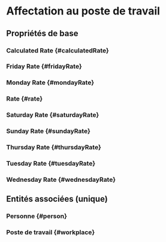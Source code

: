 <!--- THIS FILE IS GENERATED PLEASE DO NOT EDIT IT DIRECTLY --->
# Affectation au poste de travail



## Propriétés de base

### Calculated Rate {#calculatedRate}
        

### Friday Rate {#fridayRate}
        

### Monday Rate {#mondayRate}
        

### Rate {#rate}
        

### Saturday Rate {#saturdayRate}
        

### Sunday Rate {#sundayRate}
        

### Thursday Rate {#thursdayRate}
        

### Tuesday Rate {#tuesdayRate}
        

### Wednesday Rate {#wednesdayRate}
        


## Entités associées (unique)

### Personne {#person}
        

### Poste de travail {#workplace}
        





